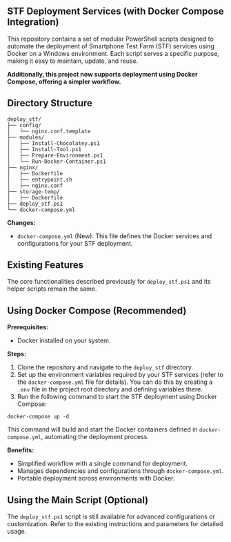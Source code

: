 ## STF Deployment Services (with Docker Compose Integration)

This repository contains a set of modular PowerShell scripts designed to automate the deployment of Smartphone Test Farm (STF) services using Docker on a Windows environment. Each script serves a specific purpose, making it easy to maintain, update, and reuse.

**Additionally, this project now supports deployment using Docker Compose, offering a simpler workflow.**

## Directory Structure

```
deploy_stf/
├── config/
│   └── nginx.conf.template
├── modules/
│   ├── Install-Chocolatey.ps1
│   ├── Install-Tool.ps1
│   ├── Prepare-Environment.ps1
│   └── Run-Docker-Container.ps1
├── nginx/
│   ├── Dockerfile
│   ├── entrypoint.sh
│   ├── nginx.conf
├── storage-temp/
│   ├── Dockerfile
├── deploy_stf.ps1
└── docker-compose.yml
```

**Changes:**

- `docker-compose.yml` (New): This file defines the Docker services and configurations for your STF deployment.

## Existing Features

The core functionalities described previously for `deploy_stf.ps1` and its helper scripts remain the same.

## Using Docker Compose (Recommended)

**Prerequisites:**

- Docker installed on your system.

**Steps:**

1. Clone the repository and navigate to the `deploy_stf` directory.
2. Set up the environment variables required by your STF services (refer to the `docker-compose.yml` file for details). You can do this by creating a `.env` file in the project root directory and defining variables there.
3. Run the following command to start the STF deployment using Docker Compose:

```
docker-compose up -d
```

This command will build and start the Docker containers defined in `docker-compose.yml`, automating the deployment process.

**Benefits:**

- Simplified workflow with a single command for deployment.
- Manages dependencies and configurations through `docker-compose.yml`.
- Portable deployment across environments with Docker.

## Using the Main Script (Optional)

The `deploy_stf.ps1` script is still available for advanced configurations or customization. Refer to the existing instructions and parameters for detailed usage.